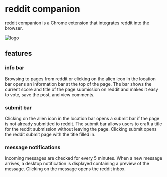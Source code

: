 # reddit companion

reddit companion is a Chrome extension that integrates reddit into the browser.

![logo](https://github.com/chromakode/shine/raw/master/src/images/shine-48.png)

## features

### info bar

Browsing to pages from reddit or clicking on the alien icon in the location bar
opens an information bar at the top of the page. The bar shows the current score
and title of the page submission on reddit and makes it easy to vote, save the 
post, and view comments.

### submit bar

Clicking on the alien icon in the location bar opens a submit bar if the page 
is not already submitted to reddit. The submit bar allows users to craft a title
for the reddit submission without leaving the page. Clicking submit opens the 
reddit submit page with the title filled in.

### message notifications

Incoming messages are checked for every 5 minutes. When a new message arrives, 
a desktop notification is displayed containing a preview of the message. 
Clicking on the message opens the reddit inbox.
